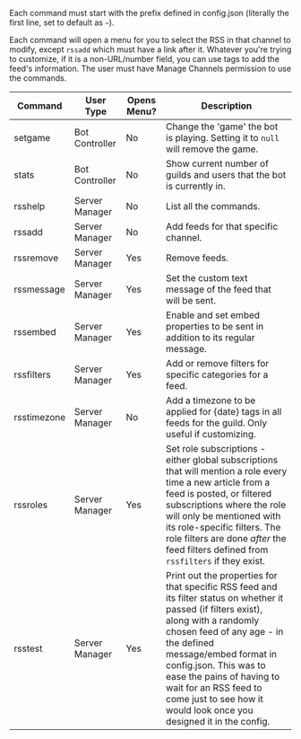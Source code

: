 Each command must start with the prefix defined in config.json (literally the first line, set to default as `~`).

Each command will open a menu for you to select the RSS in that channel to modify, except `rssadd` which must have a link after it. Whatever you're trying to customize, if it is a non-URL/number field, you can use tags to add the feed's information. The user must have Manage Channels permission to use the commands.

|Command|User Type|Opens Menu?|Description|
|-------|----------|-----------|----|
|setgame|Bot Controller|No|Change the 'game' the bot is playing. Setting it to `null` will remove the game.|
|stats|Bot Controller|No|Show current number of guilds and users that the bot is currently in.|
|rsshelp|Server Manager|No|List all the commands.|
|rssadd|Server Manager|No|Add feeds for that specific channel.|
|rssremove|Server Manager|Yes|Remove feeds.|
|rssmessage|Server Manager|Yes|Set the custom text message of the feed that will be sent.|
|rssembed|Server Manager|Yes|Enable and set embed properties to be sent in addition to its regular message.|
|rssfilters|Server Manager|Yes|Add or remove filters for specific categories for a feed.|
|rsstimezone|Server Manager|No|Add a timezone to be applied for {date} tags in all feeds for the guild. Only useful if customizing.|
|rssroles|Server Manager|Yes|Set role subscriptions - either global subscriptions that will mention a role every time a new article from a feed is posted, or filtered subscriptions where the role will only be mentioned with its role-specific filters. The role filters are done *after* the feed filters defined from `rssfilters` if they exist.|
|rsstest|Server Manager|Yes|Print out the properties for that specific RSS feed and its filter status on whether it passed (if filters exist), along with a randomly chosen feed of any age - in the defined message/embed format in config.json. This was to ease the pains of having to wait for an RSS feed to come just to see how it would look once you designed it in the config.|